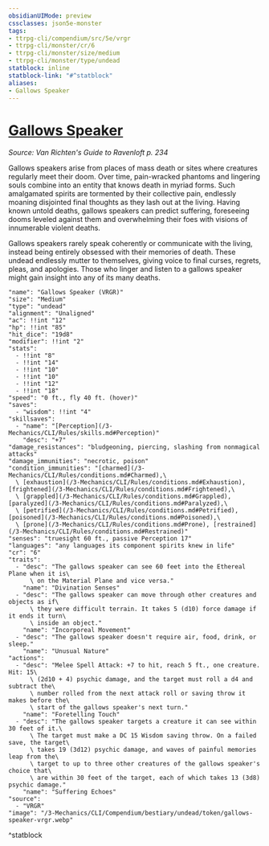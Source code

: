 ```yaml
---
obsidianUIMode: preview
cssclasses: json5e-monster
tags:
- ttrpg-cli/compendium/src/5e/vrgr
- ttrpg-cli/monster/cr/6
- ttrpg-cli/monster/size/medium
- ttrpg-cli/monster/type/undead
statblock: inline
statblock-link: "#^statblock"
aliases:
- Gallows Speaker
---
```

# [Gallows Speaker](3-Mechanics\CLI\Compendium\bestiary\undead/gallows-speaker-vrgr.md)
*Source: Van Richten's Guide to Ravenloft p. 234*  

Gallows speakers arise from places of mass death or sites where creatures regularly meet their doom. Over time, pain-wracked phantoms and lingering souls combine into an entity that knows death in myriad forms. Such amalgamated spirits are tormented by their collective pain, endlessly moaning disjointed final thoughts as they lash out at the living. Having known untold deaths, gallows speakers can predict suffering, foreseeing dooms leveled against them and overwhelming their foes with visions of innumerable violent deaths.

Gallows speakers rarely speak coherently or communicate with the living, instead being entirely obsessed with their memories of death. These undead endlessly mutter to themselves, giving voice to final curses, regrets, pleas, and apologies. Those who linger and listen to a gallows speaker might gain insight into any of its many deaths.

```statblock
"name": "Gallows Speaker (VRGR)"
"size": "Medium"
"type": "undead"
"alignment": "Unaligned"
"ac": !!int "12"
"hp": !!int "85"
"hit_dice": "19d8"
"modifier": !!int "2"
"stats":
  - !!int "8"
  - !!int "14"
  - !!int "10"
  - !!int "10"
  - !!int "12"
  - !!int "18"
"speed": "0 ft., fly 40 ft. (hover)"
"saves":
  - "wisdom": !!int "4"
"skillsaves":
  - "name": "[Perception](/3-Mechanics/CLI/Rules/skills.md#Perception)"
    "desc": "+7"
"damage_resistances": "bludgeoning, piercing, slashing from nonmagical attacks"
"damage_immunities": "necrotic, poison"
"condition_immunities": "[charmed](/3-Mechanics/CLI/Rules/conditions.md#Charmed),\
  \ [exhaustion](/3-Mechanics/CLI/Rules/conditions.md#Exhaustion), [frightened](/3-Mechanics/CLI/Rules/conditions.md#Frightened),\
  \ [grappled](/3-Mechanics/CLI/Rules/conditions.md#Grappled), [paralyzed](/3-Mechanics/CLI/Rules/conditions.md#Paralyzed),\
  \ [petrified](/3-Mechanics/CLI/Rules/conditions.md#Petrified), [poisoned](/3-Mechanics/CLI/Rules/conditions.md#Poisoned),\
  \ [prone](/3-Mechanics/CLI/Rules/conditions.md#Prone), [restrained](/3-Mechanics/CLI/Rules/conditions.md#Restrained)"
"senses": "truesight 60 ft., passive Perception 17"
"languages": "any languages its component spirits knew in life"
"cr": "6"
"traits":
  - "desc": "The gallows speaker can see 60 feet into the Ethereal Plane when it is\
      \ on the Material Plane and vice versa."
    "name": "Divination Senses"
  - "desc": "The gallows speaker can move through other creatures and objects as if\
      \ they were difficult terrain. It takes 5 (d10) force damage if it ends it turn\
      \ inside an object."
    "name": "Incorporeal Movement"
  - "desc": "The gallows speaker doesn't require air, food, drink, or sleep."
    "name": "Unusual Nature"
"actions":
  - "desc": "Melee Spell Attack: +7 to hit, reach 5 ft., one creature. Hit: 15\
      \ (2d10 + 4) psychic damage, and the target must roll a d4 and subtract the\
      \ number rolled from the next attack roll or saving throw it makes before the\
      \ start of the gallows speaker's next turn."
    "name": "Foretelling Touch"
  - "desc": "The gallows speaker targets a creature it can see within 30 feet of it.\
      \ The target must make a DC 15 Wisdom saving throw. On a failed save, the target\
      \ takes 19 (3d12) psychic damage, and waves of painful memories leap from the\
      \ target to up to three other creatures of the gallows speaker's choice that\
      \ are within 30 feet of the target, each of which takes 13 (3d8) psychic damage."
    "name": "Suffering Echoes"
"source":
  - "VRGR"
"image": "/3-Mechanics/CLI/Compendium/bestiary/undead/token/gallows-speaker-vrgr.webp"
```
^statblock